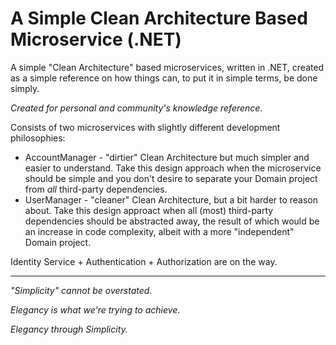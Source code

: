 # A Simple Clean Architecture Based Microservice (.NET)
A simple "Clean Architecture" based microservices, written in .NET, created as a simple reference on how things can, to put it in simple terms, be done simply.

<i>Created for personal and community's knowledge reference.</i>

Consists of two microservices with slightly different development philosophies:
- AccountManager - "dirtier" Clean Architecture but much simpler and easier to understand. Take this design approach when the microservice should be simple and you don't desire to separate your Domain project from <i>all</i> third-party dependencies. 
- UserManager - "cleaner" Clean Architecture, but a bit harder to reason about. Take this design approact when all (most) third-party dependencies should be abstracted away, the result of which would be an increase in code complexity, albeit with a more "independent" Domain project.

Identity Service + Authentication + Authorization are on the way.

-----------------------------------------------------------------------------------------------------------------------------------------------
<i>"Simplicity" cannot be overstated.

Elegancy is what we're trying to achieve.

Elegancy through Simplicity.</i>
